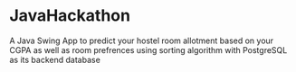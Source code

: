 # JavaHackathon
A Java Swing App to predict your hostel room allotment based on your CGPA as well as room prefrences using sorting algorithm with PostgreSQL as its backend database
